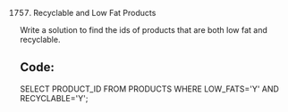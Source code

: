 1757. Recyclable and Low Fat Products

Write a solution to find the ids of products that are both low fat and recyclable.

Code: 
----
SELECT PRODUCT_ID
FROM PRODUCTS
WHERE LOW_FATS='Y' AND RECYCLABLE='Y';

